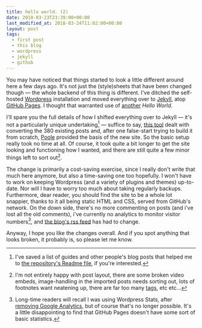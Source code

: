 ```yaml
---
title: hello world. (2)
date: 2018-03-23T23:39:00+00:00
last_modified_at: 2018-03-24T11:02:00+00:00
layout: post
tags:
  - first post
  - this blog
  - wordpress
  - jekyll
  - github
---
```

You may have noticed that things started to look a little different around here a few days ago. It's not just the (style)sheets that have been changed though &mdash; the whole backend of this thing is different. I've ditched the self-hosted [Wordpress](https://wordpress.org/) installation and moved everything over to [Jekyll](https://jekyllrb.com/), atop [GitHub Pages](https://pages.github.com/). I thought that warranted use of [another](/blog/2008/11/hello-world/) _Hello World_.

I'll spare you the full details of how I shifted everything over to Jekyll &mdash; it's not a particularly unique undertaking[^fn-readme] &mdash; suffice to say, [this tool](https://ben.balter.com/wordpress-to-jekyll-exporter/) dealt with converting the 380 existing posts and, after one false-start trying to build it from scratch, [Poole](http://getpoole.com/) provided the basis of the new site. So the basic setup really took no time at all. Of course, it took quite a bit longer to get the site looking and functioning how I wanted, and there are still quite a few minor things left to sort out[^fn-todolist].

The change is primarily a cost-saving exercise, since I really don't write that much here anymore, but also a time-saving one too hopefully. I won't have to work on keeping Wordpress (and a variety of plugins and themes) up-to-date. Nor will I have to worry too much about taking regularly backups. Furthermore, dear reader, you should find the site to be a whole lot snappier, thanks to it all being static HTML and CSS, served from GitHub's network. On the down side, there's no more commenting on posts (and i've lost all the old comments), i've currently no analytics to monitor visitor numbers[^fn-nostats], and [the blog's rss feed](http://www.sallonoroff.co.uk/blog/atom.xml) has had to change.

Anyway, I hope you like the changes overall. And if you spot anything that looks broken, it probably is, so please let me know.

[^fn-readme]: I've saved a list of guides and other people's blog posts that helped me to [the repository's Readme file](https://github.com/sallonoroff/sallonoroff.github.io/blob/master/README.md), if you're interested.

[^fn-todolist]: I'm not entirely happy with post layout, there are some broken video embeds, image-handling in the imported posts needs sorting out, lots of footnotes want neatening up, there are far too many [tags](/blog/tags), etc etc...

[^fn-nostats]: Long-time readers will recall I was using Wordpress Stats, after [removing Google Analytics](/blog/2013/05/beginning-a-google-diet/), but of course that's no longer possible. It's a little disappointing to find that GitHub Pages doesn't have some sort of basic statistics.
